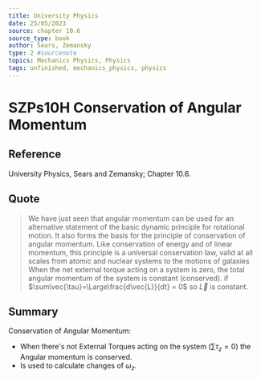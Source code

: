 ```yaml
---
title: University Physics
date: 25/05/2023
source: chapter 10.6
source_type: book 
author: Sears, Zemansky
type: 2 #sourcenote
topics: Mechanics Physics, Physics
tags: unfinished, mechanics_physics, physics
---
```

# SZPs10H Conservation of Angular Momentum

## **Reference**
University Physics, Sears and Zemansky; Chapter 10.6.

## **Quote**
> We have just seen that angular momentum can be used for an alternative statement of the basic dynamic principle for rotational motion. It also forms the basis for the principle of conservation of angular momentum. Like conservation of energy and of linear momentum, this principle is a universal conservation law, valid at all scales from atomic and nuclear systems to the motions of galaxies
When the net external torque acting on a system is zero, the total angular momentum of the system is constant (conserved).
if $\sum\vec{\tau}=\Large\frac{d\vec{L}}{dt} = 0$ so $\vec{L}$ is constant.

## **Summary**
Conservation of Angular Momentum:
- When there's not External Torques acting on the system $(\sum \tau_z = 0)$ the Angular momentum is conserved.
- Is used to calculate changes of $\omega_z$.